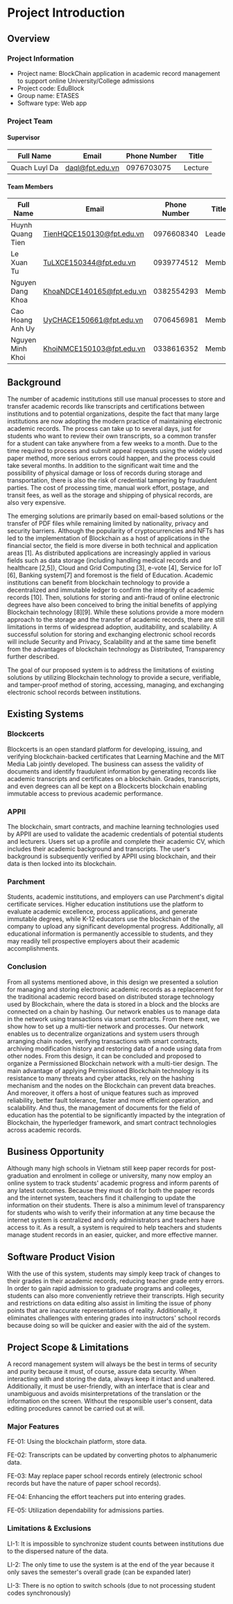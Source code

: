 # Project Introduction

## Overview

### Project Information

*	Project name: BlockChain application in academic record management to support online University/College admissions
*	Project code: EduBlock
*	Group name: ETASES
*	Software type: Web app

### Project Team

#### Supervisor
| Full Name     | Email           | Phone Number | Title   |
|---------------|-----------------|--------------|---------|
| Quach Luyl Da | daql@fpt.edu.vn | 0976703075   | Lecture |

#### Team Members
| Full Name        | Email                     | Phone Number | Title  |
|------------------|---------------------------|--------------|--------|
| Huynh Quang Tien | TienHQCE150130@fpt.edu.vn | 0976608340   | Leader |
| Le Xuan Tu       | TuLXCE150344@fpt.edu.vn   | 0939774512   | Member |
| Nguyen Dang Khoa | KhoaNDCE140165@fpt.edu.vn | 0382554293   | Member |
| Cao Hoang Anh Uy | UyCHACE150661@fpt.edu.vn  | 0706456981   | Member |
| Nguyen Minh Khoi | KhoiNMCE150103@fpt.edu.vn | 0338616352   | Member |


## Background
The number of academic institutions still use manual processes to store and transfer academic records like transcripts and certifications between institutions and to potential organizations, despite the fact that many large institutions are now adopting the modern practice of maintaining electronic academic records. The process can take up to several days, just for students who want to review their own transcripts, so a common transfer for a student can take anywhere from a few weeks to a month. Due to the time required to process and submit appeal requests using the widely used paper method, more serious errors could happen, and the process could take several months. In addition to the significant wait time and the possibility of physical damage or loss of records during storage and transportation, there is also the risk of credential tampering by fraudulent parties. The cost of processing time, manual work effort, postage, and transit fees, as well as the storage and shipping of physical records, are also very expensive.

The emerging solutions are primarily based on email-based solutions or the transfer of PDF files while remaining limited by nationality, privacy and security barriers. Although the popularity of cryptocurrencies and NFTs has led to the implementation of Blockchain as a host of applications in the financial sector, the field is more diverse in both technical and application areas [1]. As distributed applications are increasingly applied in various fields such as data storage (including handling medical records and healthcare [2,5]), Cloud and Grid Computing [3], e-vote [4], Service for IoT [6], Banking system[7] and foremost is the field of Education. Academic institutions can benefit from blockchain technology to provide a decentralized and immutable ledger to confirm the integrity of academic records [10]. Then, solutions for storing and anti-fraud of online electronic degrees have also been conceived to bring the initial benefits of applying Blockchain technology [8][9]. While these solutions provide a more modern approach to the storage and the transfer of academic records, there are still limitations in terms of widespread adoption, auditability, and scalability. A successful solution for storing and exchanging electronic school records will include Security and Privacy, Scalability and at the same time benefit from the advantages of blockchain technology as Distributed, Transparency further described.

The goal of our proposed system is to address the limitations of existing solutions by utilizing Blockchain technology to provide a secure, verifiable, and tamper-proof method of storing, accessing, managing, and exchanging electronic school records between institutions.


## Existing Systems

### Blockcerts

Blockcerts is an open standard platform for developing, issuing, and verifying blockchain-backed certificates that Learning Machine and the MIT Media Lab jointly developed. The business can assess the validity of documents and identify fraudulent information by generating records like academic transcripts and certificates on a blockchain. Grades, transcripts, and even degrees can all be kept on a Blockcerts blockchain enabling immutable access to previous academic performance.

### APPII
The blockchain, smart contracts, and machine learning technologies used by APPII are used to validate the academic credentials of potential students and lecturers. Users set up a profile and complete their academic CV, which includes their academic background and transcripts. The user's background is subsequently verified by APPII using blockchain, and their data is then locked into its blockchain.

### Parchment
Students, academic institutions, and employers can use Parchment's digital certificate services. Higher education institutions use the platform to evaluate academic excellence, process applications, and generate immutable degrees, while K-12 educators use the blockchain of the company to upload any significant developmental progress. Additionally, all educational information is permanently accessible to students, and they may readily tell prospective employers about their academic accomplishments.

### Conclusion
From all systems mentioned above, in this design we presented a solution for managing and storing electronic academic records as a replacement for the traditional academic record based on distributed storage technology used by Blockchain, where the data is stored in a block and the blocks are connected on a chain by hashing. Our network enables us to manage data in the network using transactions via smart contracts. From there next, we show how to set up a multi-tier network and processes. Our network enables us to decentralize organizations and system users through arranging chain nodes, verifying transactions with smart contracts, archiving modification history and restoring data of a node using data from other nodes.
From this design, it can be concluded and proposed to organize a Permissioned Blockchain network with a multi-tier design. The main advantage of applying Permissioned Blockchain technology is its resistance to many threats and cyber attacks, rely on the hashing mechanism and the nodes on the Blockchain can prevent data breaches. And moreover, it offers a host of unique features such as improved reliability, better fault tolerance, faster and more efficient operation, and scalability.
And thus, the management of documents for the field of education has the potential to be significantly impacted by the integration of Blockchain, the hyperledger framework, and smart contract technologies across academic records.


## Business Opportunity
Although many high schools in Vietnam still keep paper records for post-graduation and enrolment in college or university, many now employ an online system to track students' academic progress and inform parents of any latest outcomes. Because they must do it for both the paper records and the internet system, teachers find it challenging to update the information on their students. There is also a minimum level of transparency for students who wish to verify their information at any time because the internet system is centralized and only administrators and teachers have access to it. As a result, a system is required to help teachers and students manage student records in an easier, quicker, and more effective manner. 

## Software Product Vision
With the use of this system, students may simply keep track of changes to their grades in their academic records, reducing teacher grade entry errors. In order to gain rapid admission to graduate programs and colleges, students can also more conveniently retrieve their transcripts. High security and restrictions on data editing also assist in limiting the issue of phony points that are inaccurate representations of reality. Additionally, it eliminates challenges with entering grades into instructors' school records because doing so will be quicker and easier with the aid of the system.

## Project Scope & Limitations
A record management system will always be the best in terms of security and purity because it must, of course, assure data security. When interacting with and storing the data, always keep it intact and unaltered. Additionally, it must be user-friendly, with an interface that is clear and unambiguous and avoids misinterpretations of the translation or the information on the screen. Without the responsible user's consent, data editing procedures cannot be carried out at will.

### Major Features

FE-01:  Using the blockchain platform, store data.

FE-02:  Transcripts can be updated by converting photos to alphanumeric data.

FE-03:  May replace paper school records entirely (electronic school records but have the nature of paper school records).

FE-04:  Enhancing the effort teachers put into entering grades.

FE-05:  Utilization dependability for admissions parties.

### Limitations & Exclusions

LI-1: It is impossible to synchronize student counts between institutions due to the dispersed nature of the data.

LI-2: The only time to use the system is at the end of the year because it only saves the semester's overall grade (can be expanded later)

LI-3: There is no option to switch schools (due to not processing student codes synchronously)


